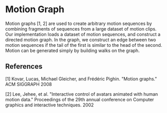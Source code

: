 # Motion Graph

Motion graphs [1, 2] are used to create arbitrary motion sequences by combining fragments of sequences from a large dataset of motion clips. Our implementation loads a dataset of motion sequences, and construct a directed motion graph. In the graph, we construct an edge between two motion sequences if the tail of the first is similar to the head of the second. Motion can be generated simply by building walks on the graph.

## References
[1] Kovar, Lucas, Michael Gleicher, and Frédéric Pighin. "Motion graphs." ACM SIGGRAPH 2008

[2] Lee, Jehee, et al. "Interactive control of avatars animated with human motion data." Proceedings of the 29th annual conference on Computer graphics and interactive techniques. 2002